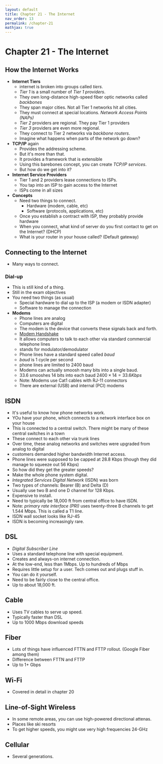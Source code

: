 ```yaml
---
layout: default
title: Chapter 21 - The Internet
nav_order: 13
permalink: /chapter-21
mathjax: true
---
```


Chapter 21 - The Internet
=========================

## How the Internet Works

* **Internet Tiers**
    * internet is broken into groups called *tiers*.
    * *Tier 1* is a small number of *Tier 1 providers*.
    * They own long-distance high-speed fiber optic networks called *backbones*
    * They span major cities. Not all Tier 1 networks hit all cities.
    * They must connect at special locations. *Network Access Points (NAPs)*
    * *Tier 2* providers are regional. They pay Tier 1 providers
    * *Tier 3* providers are even more regional. 
    * They connect to Tier 2 networks via *backbone routers*.
    * Imagine what happens when parts of the network go down?
* **TCP/IP** again
    * Provides the addressing scheme.
    * But it's more than that.
    * It provides a framework that is extensible
    * Using this barebones concept, you can create *TCP/IP services*.
    * But how do we get into it?
* **Internet Service Providers**
    * Tier 1 and 2 providers lease connections to ISPs.
    * You tap into an ISP to gain access to the Internet
    * ISPs come in all sizes
* **Concepts**
    * Need two things to connect.
        * Hardware (modem, cable, etc)
        * Software (protocols, applications, etc)
    * Once you establish a contract with ISP, they probably provide hardware
    * When you connect, what kind of server do you first contact to get on the Internet? (DHCP)
    * What is your router in your house called? (Default gateway)

## Connecting to the Internet

* Many ways to connect.

### Dial-up

* This is still kind of a thing.
* Still in the exam objectives
* You need two things (as usual)
    * Special hardware to dial up to the ISP (a modem or ISDN adapter)
    * Software to manage the connection
* **Modems**
    * Phone lines are analog
    * Computers are digital
    * The modem is the device that converts these signals back and forth.
    * [Modem Handshake](https://www.youtube.com/watch?v=vvr9AMWEU-c)
    * It allows computers to talk to each other via standard commercial telephone lines
    * stands for modulator/demodulator
    * Phone lines have a standard speed called *baud*
    * *baud* is 1 cycle per second
    * phone lines are limited to 2400 baud
    * Modems can actually smoosh many bits into a single baud.
    * 33.6 smooshes 14 bits into each baud $2400 \times 14 = 33.6 Kbps$
    * Note: Modems use Cat1 cables with RJ-11 connectors
    * There are external (USB) and internal (PCI) modems

## ISDN

* It's useful to know how phone networks work.
* YOu have your phone, which connects to a network interface box on your house
* This is connected to a central switch. There might be many of these central switches in a town
* These connect to each other via trunk lines
* Over time, these analog networks and switches were upgraded from analog to digital
* customers demanded higher bandwidth Internet access.
* Phone lines were supposed to be capped at 28.8 Kbps (though they did manage to squeeze out 56 Kbps)
* So how did they get the greater speeds?
* Make the whole phone system digital.
* *Integrated Services Digital Network* (ISDN) was born
* Two types of channels: Bearer (B) and Delta (D)
* Usually use two B and one D channel for 128 Kbps.
* Expensive to install.
* Need to typically be 18,000 ft from central office to have ISDN.
* Note: *primary rate interface (PRI)* uses twenty-three B channels to get 1.544 Mbps. This is called a T1 line.
* ISDN wall socket looks like RJ-45
* ISDN is becoming increasingly rare.

## DSL

* *Digital Subscriber Line*
* Uses a standard telephone line with special equipment.
* Creates and always-on internet connection.
* At the low-end, less than 1Mbps. Up to hundreds of Mbps
* Requires little setup for a user. Tech comes out and plugs stuff in.
* You can do it yourself.
* Need to be fairly close to the central office.
* Up to about 18,000 ft.

## Cable

* Uses TV cables to serve up speed.
* Typically faster than DSL
* Up to 1000 Mbps download speeds

## Fiber

* Lots of things have influenced FTTN and FTTP rollout. (Google Fiber among them)
* Difference between FTTN and FTTP
* Up to 1+ Gbps

## Wi-Fi

* Covered in detail in chapter 20

## Line-of-Sight Wireless

* In some remote areas, you can use high-powered directional attenas.
* Places like ski resorts
* To get higher speeds, you might use very high frequencies 24-GHz

## Cellular

* Several generations.
